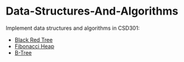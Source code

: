 # Data-Structures-And-Algorithms

Implement data structures and algorithms in CSD301:
+ [Black Red Tree](https://github.com/nghiatnh/Data-Structures-And-Algorithms/tree/main/BR-Tree)
+ [Fibonacci Heap](https://github.com/nghiatnh/Data-Structures-And-Algorithms/tree/main/Fibonacci-Heap)
+ [B-Tree](https://github.com/nghiatnh/Data-Structures-And-Algorithms/tree/main/B-Tree)
